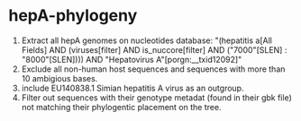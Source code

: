 # hepA-phylogeny

1. Extract all hepA genomes on nucleotides database: "(hepatitis a[All Fields] AND (viruses[filter] AND is_nuccore[filter] AND ("7000"[SLEN] : "8000"[SLEN]))) AND "Hepatovirus A"[porgn:__txid12092]" 
2. Exclude all non-human host sequences and sequences with more than 10 ambigious bases.
3. include EU140838.1 Simian hepatitis A virus as an outgroup.
4. Filter out sequences with their genotype metadat (found in their gbk file) 
not matching their phylogentic placement on the tree.